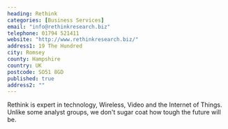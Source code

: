 ```yaml
---
heading: Rethink
categories: [Business Services]
email: "info@rethinkresearch.biz"
telephone: 01794 521411
website: "http://www.rethinkresearch.biz/"
address1: 19 The Hundred
city: Romsey
county: Hampshire
country: UK
postcode: SO51 8GD
published: true
address2: ""
---
```


Rethink is expert in technology, Wireless, Video and the Internet of Things. Unlike some analyst groups, we don't sugar coat how tough the future will be.
